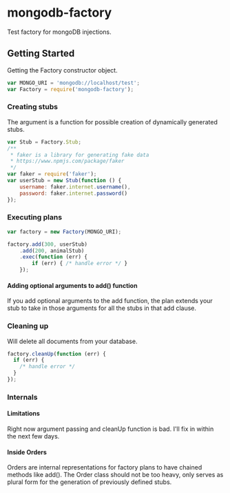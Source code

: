 # mongodb-factory

Test factory for mongoDB injections.


## Getting Started
Getting the Factory constructor object. 

```javascript
var MONGO_URI = 'mongodb://localhost/test';
var Factory = require('mongodb-factory');
```

### Creating stubs
The argument is a function for possible creation of dynamically 
generated stubs.
```javascript
var Stub = Factory.Stub;
/**
 * faker is a library for generating fake data 
 * https://www.npmjs.com/package/faker 
 */
var faker = require('faker'); 
var userStub = new Stub(function () {
    username: faker.internet.username(),
    password: faker.internet.password()
}); 
```

### Executing plans
```javascript
var factory = new Factory(MONGO_URI);

factory.add(300, userStub)
    .add(200, animalStub)
    .exec(function (err) {
        if (err) { /* handle error */ }
    });
```

#### Adding optional arguments to add() function
If you add optional arguments to the add function, the plan extends
your stub to take in those arguments for all the stubs in that 
add clause.

### Cleaning up
Will delete all documents from your database.

```javascript
factory.cleanUp(function (err) {
  if (err) {
    /* handle error */ 
  }
});
```

### Internals
#### Limitations
Right now argument passing and cleanUp function is bad. I'll fix in within the next few days.

#### Inside Orders
Orders are internal representations for factory plans to have chained 
methods like add(). The Order class should not be too heavy, only
serves as plural form for the generation of previously defined stubs.
